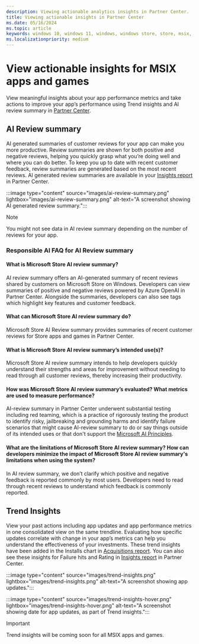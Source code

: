 ```yaml
---
description: Viewing actionable analytics insights in Partner Center.
title: Viewing actionable insights in Partner Center
ms.date: 05/16/2024
ms.topic: article
keywords: windows 10, windows 11, windows, windows store, store, msix, pwa, insights, analytics, review summary
ms.localizationpriority: medium
---
```


# View actionable insights for MSIX apps and games

View meaningful insights about your app performance metrics and take actions to improve your app’s performance using Trend insights and AI review summary in [Partner Center](https://aka.ms/Insights_Report).

## AI Review summary

AI generated summaries of customer reviews for your app can make you more productive. Review summaries are shown for both positive and negative reviews, helping you quickly grasp what you’re doing well and where you can do better. To keep you up to date with recent customer feedback, review summaries are generated based on the most recent reviews.
AI generated review summaries are available in your [Insights report](https://aka.ms/Insights_Report) in Partner Center.

:::image type="content" source="images/ai-review-summary.png" lightbox="images/ai-review-summary.png" alt-text="A screenshot showing AI generated review summary.":::

> [!Note]
> You might not see data in AI review summary depending on the number of reviews for your app.

### Responsible AI FAQ for AI Review summary

#### What is Microsoft Store AI review summary?

AI review summary offers an AI-generated summary of recent reviews shared by customers on Microsoft Store on Windows. Developers can view summaries of positive and negative reviews powered by Azure OpenAI in Partner Center. Alongside the summaries, developers can also see tags which highlight key features and customer feedback.

#### What can Microsoft Store AI review summary do? 

Microsoft Store AI Review summary provides summaries of recent customer reviews for Store apps and games in Partner Center. 

#### What is Microsoft Store AI review summary’s intended use(s)?

Microsoft Store AI review summary intends to help developers quickly understand their strengths and areas for improvement without needing to read through all customer reviews, thereby increasing their productivity.

#### How was Microsoft Store AI review summary’s evaluated? What metrics are used to measure performance?

AI-review summary in Partner Center underwent substantial testing including red teaming, which is a practice of rigorously testing the product to identify risky, jailbreaking and grounding harms and identify failure scenarios that might cause AI-review summary to do or say things outside of its intended uses or that don't support the [Microsoft AI Principles](https://www.microsoft.com/en-us/ai/responsible-ai).

#### What are the limitations of Microsoft Store AI review summary? How can developers minimize the impact of Microsoft Store AI review summary's limitations when using the system?

In AI review summary, we don’t clarify which positive and negative feedback is reported commonly by most users. Developers need to read through recent reviews to understand which feedback is commonly reported.

## Trend Insights

View your past actions including app updates and app performance metrics in one consolidated view on the same trendline. Evaluating how specific updates correlate with change in your app’s metrics can help you understand the effectiveness of your investments. 
These trend insights have been added in the Installs chart in [Acquisitions report](https://partner.microsoft.com/dashboard/insights/analytics/reports/acquisitions). You can also see these insights for Failure hits and Rating in [Insights report](https://aka.ms/Insights_Report) in Partner Center.

:::image type="content" source="images/trend-insights.png" lightbox="images/trend-insights.png" alt-text="A screenshot showing app updates.":::

:::image type="content" source="images/trend-insights-hover.png" lightbox="images/trend-insights-hover.png" alt-text="A screenshot showing date for app updates, as part of Trend insights.":::

> [!IMPORTANT] 
> Trend insights will be coming soon for all MSIX apps and games.
